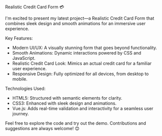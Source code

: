 Realistic Credit Card Form 💳

I'm excited to present my latest project—a Realistic Credit Card Form that combines sleek design and smooth animations for an immersive user experience.

Key Features:
- Modern UI/UX: A visually stunning form that goes beyond functionality.
- Smooth Animations: Dynamic interactions powered by CSS and JavaScript.
- Realistic Credit Card Look: Mimics an actual credit card for a familiar user experience.
- Responsive Design: Fully optimized for all devices, from desktop to mobile.

Technologies Used:
- HTML5: Structured with semantic elements for clarity.
- CSS3: Enhanced with sleek design and animations.
- Vue.js: Adds real-time validation and interactivity for a seamless user journey.

Feel free to explore the code and try out the demo. Contributions and suggestions are always welcome! 😊
